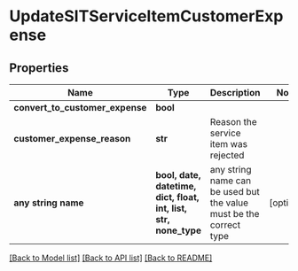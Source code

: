 # UpdateSITServiceItemCustomerExpense


## Properties
Name | Type | Description | Notes
------------ | ------------- | ------------- | -------------
**convert_to_customer_expense** | **bool** |  | 
**customer_expense_reason** | **str** | Reason the service item was rejected | 
**any string name** | **bool, date, datetime, dict, float, int, list, str, none_type** | any string name can be used but the value must be the correct type | [optional]

[[Back to Model list]](../README.md#documentation-for-models) [[Back to API list]](../README.md#documentation-for-api-endpoints) [[Back to README]](../README.md)


